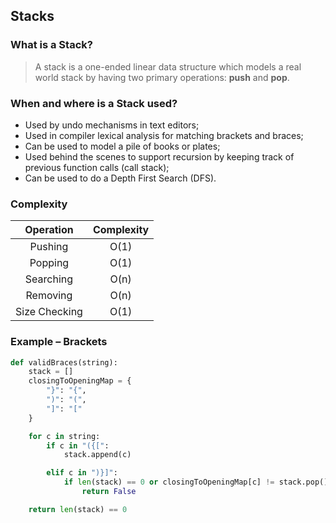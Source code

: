 ## Stacks

### What is a Stack?

> A stack is a one-ended linear data structure which models a real world stack by having two primary operations: **push** and **pop**.

### When and where is a Stack used?

* Used by undo mechanisms in text editors;
* Used in compiler lexical analysis for matching brackets and braces;
* Can be used to model a pile of books or plates;
* Used behind the scenes to support recursion by keeping track of previous function calls (call stack);
* Can be used to do a Depth First Search (DFS).

### Complexity

|   Operation   | Complexity |
| :-----------: | :--------: |
|    Pushing    |    O(1)    |
|    Popping    |    O(1)    |
|   Searching   |    O(n)    |
|   Removing    |    O(n)    |
| Size Checking |    O(1)    |

### Example – Brackets

```python
def validBraces(string):
    stack = []
    closingToOpeningMap = {
        "}": "{",
        ")": "(",
        "]": "["
    }

    for c in string:
        if c in "({[":
            stack.append(c)

        elif c in ")}]":
            if len(stack) == 0 or closingToOpeningMap[c] != stack.pop():
                return False

    return len(stack) == 0
```

